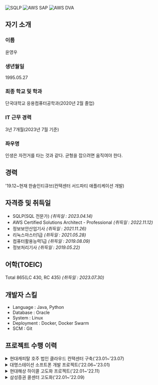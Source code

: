 ![SQLP](https://github.com/Youngwoo-Grit-Yoon/Youngwoo-Grit-Yoon/assets/101490683/6a421ccf-bc7d-4dd8-a356-9974c349f35e)
![AWS SAP](https://github.com/Youngwoo-Grit-Yoon/Youngwoo-Grit-Yoon/assets/101490683/9b34c23b-8fe4-4e8e-8034-ca0202bb2779)
![AWS DVA](https://github.com/Youngwoo-Grit-Yoon/Youngwoo-Grit-Yoon/assets/101490683/5177c496-9b2a-483b-ba35-99fe015db987)
## 자기 소개
### 이름
윤영우
### 생년월일
1995.05.27
### 최종 학교 및 학과
단국대학교 응용컴퓨터공학과(2020년 2월 졸업)
### IT 근무 경력
3년 7개월(2023년 7월 기준)
### 좌우명
인생은 자전거를 타는 것과 같다. 균형을 잡으려면 움직여야 한다.
## 경력
'19.12~현재 한솔인티큐브(컨택센터 서드파티 애플리케이션 개발)
## 자격증 및 취득일
- SQLP(SQL 전문가)  *(취득일 : 2023.04.14)*
- AWS Certified Solutions Architect - Professional  *(취득일 : 2022.11.12)*
- 정보보안산업기사  *(취득일 : 2021.11.26)*
- 리눅스마스터1급  *(취득일 : 2021.05.28)*
- 컴퓨터활용능력1급  *(취득일 : 2019.08.09)*
- 정보처리기사  *(취득일 : 2019.05.22)*
## 어학(TOEIC)
Total 865(LC 430, RC 435)  *(취득일 : 2023.07.30)*
## 개발자 스킬
- Language : Java, Python
- Database : Oracle
- System : Linux
- Deployment : Docker, Docker Swarm
- SCM : Git
## 프로젝트 수행 이력
<details>
  <summary>현대캐피탈 호주 법인 클라우드 컨택센터 구축('23.01~'23.07)</summary>

  #### 소속
  한솔인티큐브
  #### 고객사
  현대캐피탈
  #### 수행 기간
  '23.01~'23.07
  #### 사용 언어 및 프레임워크
  - JAVA
  - Spring Boot
  - Jetty
  #### OS 및 기타
  - Linux
  - Docker
  #### 역할
  애플리케이션 개발
  #### 개발 항목
  - Genesys Cloud Softphone Gateway
</details>
<details>
  <summary>대명스테이션 소프트폰 개발 프로젝트('22.06~'23.01)</summary>

  #### 소속
  한솔인티큐브
  #### 고객사
  대명스테이션
  #### 수행 기간
  '22.06~'23.01
  #### 사용 언어 및 프레임워크
  - JAVA
  - Spring Boot
  - Jetty
  #### OS 및 기타
  - Linux
  #### 역할
  애플리케이션 개발, 배포, 테스트, 유지보수
  #### 개발 항목
  - Genesys Engage Softphone Gateway
</details>
<details>
  <summary>현대해상 하이콜 고도화 프로젝트('22.01~'22.11)</summary>

  #### 소속
  한솔인티큐브
  #### 고객사
  현대해상
  #### 수행 기간
  '22.01~'22.11
  #### 사용 언어 및 프레임워크
  - JAVA
  - Spring Boot
  #### OS 및 기타
  - Linux
  - Oracle
  #### 역할
  애플리케이션 개발, 배포, 테스트, 유지보수
  #### 개발 항목
  - 실시간 통계 게이트웨이
  - CAGENT 통계 데몬
  - CSKILL 통계 데몬
  - UCID 업데이트 데몬
</details>
<details>
  <summary>삼성증권 콜센터 고도화('22.01~'22.09)</summary>

  #### 소속
  한솔인티큐브
  #### 고객사
  삼성증권
  #### 수행 기간
  '22.01~'22.09
  #### 사용 언어 및 프레임워크
  - Python
  - JAVA
  - Flask
  - Spring Boot
  #### OS 및 기타
  - Linux
  - Docker
  #### 역할
  애플리케이션 개발, 배포, 테스트, 유지보수
  #### 개발 항목
  - Info/AgentPush 게이트웨이
  - 내선 모니터링 데몬
</details>
